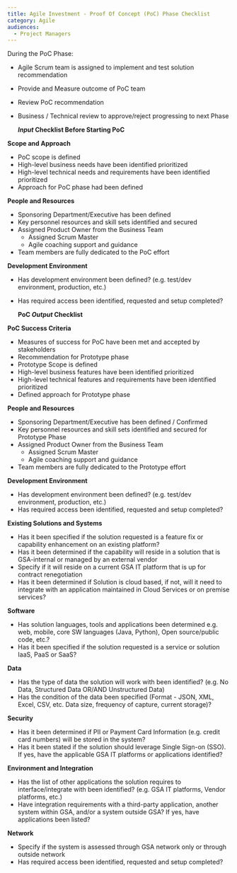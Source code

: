 ```yaml
---
title: Agile Investment - Proof Of Concept (PoC) Phase Checklist
category: Agile
audiences:
  - Project Managers
---
```


During the PoC Phase:

* Agile Scrum team is assigned to implement and test solution recommendation
* Provide and Measure outcome of PoC team
* Review PoC recommendation 
* Business / Technical review to approve/reject progressing to next Phase


	***Input* Checklist Before Starting PoC**

**Scope and Approach**
* PoC scope is defined
* High-level business needs have been identified prioritized
* High-level technical needs and requirements have been identified prioritized
* Approach for PoC phase had been defined


**People and Resources**
* Sponsoring Department/Executive has been defined
* Key personnel resources and skill sets identified and secured
* Assigned Product Owner from the Business Team
	* Assigned Scrum Master
	* Agile coaching support and guidance 
* Team members are fully dedicated to the PoC effort

**Development Environment** 
* Has development environment been defined? (e.g. test/dev environment, production, etc.)
* Has required access been identified, requested and setup completed?

   **PoC *Output* Checklist**

**PoC Success Criteria**
* Measures of success for PoC have been met and accepted by stakeholders 
* Recommendation for Prototype phase
* Prototype Scope is defined
* High-level business features have been identified prioritized
* High-level technical features and requirements have been identified prioritized
* Defined approach for Prototype phase

**People and Resources**
* Sponsoring Department/Executive has been defined / Confirmed
* Key personnel resources and skill sets identified and secured for Prototype Phase
* Assigned Product Owner from the Business Team
	* Assigned Scrum Master
	* Agile coaching support and guidance 
* Team members are fully dedicated to the Prototype effort

**Development Environment** 
* Has development environment been defined? (e.g. test/dev environment, production, etc.)
* Has required access been identified, requested and setup completed?

**Existing Solutions and Systems** 
* Has it been specified if the solution requested is a feature fix or capability enhancement on an existing platform?
* Has it been determined if the capability will reside in a solution that is GSA-internal or managed by an external vendor
* Specify if it will reside on a current GSA IT platform that is up for contract renegotiation
* Has it been determined if Solution is cloud based, if not, will it need to integrate with an application maintained in Cloud Services or on premise services?

**Software** 
* Has solution languages, tools and applications been determined e.g. web, mobile, core SW languages (Java, Python), Open source/public code, etc.?
* Has it been specified if the solution requested is a service or solution IaaS, PaaS or SaaS?

**Data**
* Has the type of data the solution will work with been identified? (e.g. No Data, Structured Data OR/AND Unstructured Data)
* Has the condition of the data been specified (Format - JSON, XML, Excel, CSV, etc. Data size, frequency of capture, current storage)?

**Security** 
* Has it been determined if PII or Payment Card Information (e.g. credit card numbers) will be stored in the system?
* Has it been stated if the solution should leverage Single Sign-on (SSO). If yes, have the applicable GSA IT platforms or applications identified?

**Environment and Integration**
* Has the list of other applications the solution requires to interface/integrate with been identified? (e.g. GSA IT platforms, Vendor platforms, etc.)
* Have integration requirements with a third-party application, another system within GSA, and/or a system outside GSA? If yes, have applications been listed?

**Network**
* Specify if the system is assessed through GSA network only or through outside network
* Has required access been identified, requested and setup completed?
